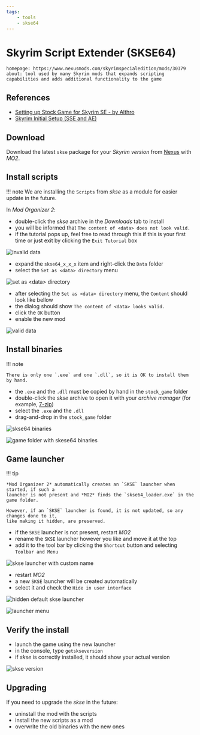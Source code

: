 ```yaml
---
tags:
    - tools
    - skse64
---
```


# Skyrim Script Extender (SKSE64)

```project_info
homepage: https://www.nexusmods.com/skyrimspecialedition/mods/30379
about: tool used by many Skyrim mods that expands scripting capabilities and adds additional functionality to the game
```

## References

* [Setting up Stock Game for Skyrim SE - by Althro](https://github.com/LivelyDismay/Learn-To-Mod/blob/main/lessons/Setting%20up%20Stock%20Game%20for%20Skyrim%20SE.md#skse)
* [Skyrim Initial Setup (SSE and AE)](https://www.nexusmods.com/skyrimspecialedition/articles/6528)

## Download

Download the latest `skse` package for your *Skyrim version* from
[Nexus](https://www.nexusmods.com/skyrimspecialedition/mods/30379) with *MO2*.

## Install scripts

!!! note
    We are installing the `Scripts` from *skse* as a module for easier update in the future.

In *Mod Organizer 2*:

* double-click the *skse* archive in the *Downloads* tab to install
* you will be informed that `The content of <data> does not look valid.`
* if the tutorial pops up, feel free to read through this if this is your first time or
  just exit by clicking the `Exit Tutorial` box

![invalid data](../images/skse64_scripts_1.png)

* expand the `skse64_x_x_x` item and right-click the `Data` folder
* select the `Set as <data> directory` menu

![set as &lt;data&gt; directory](../images/skse64_scripts_2.png)

* after selecting the `Set as <data> directory` menu, the `Content` should look like bellow
* the dialog should show `The content of <data> looks valid.`
* click the `OK` button
* enable the new mod

![valid data](../images/skse64_scripts_3.png)

## Install binaries

!!! note

    There is only one `.exe` and one `.dll`, so it is OK to install them by hand.

* the `.exe` and the `.dll` must be copied by hand in the `stock_game` folder
* double-click the *skse* archive to open it with your *archive manager* (for example, [7-zip](https://www.7-zip.org/))
* select the `.exe` and the `.dll`
* drag-and-drop in the `stock_game` folder

![skse64 binaries](../images/skse64_binaries_1.png)

![game folder with skese64 binaries](../images/skse64_binaries_2.png)

## Game launcher

!!! tip

    *Mod Organizer 2* automatically creates an `SKSE` launcher when started, if such a
    launcher is not present and *MO2* finds the `skse64_loader.exe` in the game folder.

    However, if an `SKSE` launcher is found, it is not updated, so any changes done to it,
    like making it hidden, are preserved.

* if the `SKSE` launcher is not present, restart *MO2*
* rename the `SKSE` launcher however you like and move it at the top
* add it to the tool bar by clicking the `Shortcut` button and selecting `Toolbar and Menu`

![skse launcher with custom name](../images/skse64_custom_launcher.png)

* restart *MO2*
* a new `SKSE` launcher will be created automatically
* select it and check the `Hide in user interface`

![hidden default skse launcher](../images/skse64_hidden_default_launcher.png)

![launcher menu](../images/skse64_launcher_menu.png)

## Verify the install

* launch the game using the new launcher
* in the console, type `getskseversion`
* if *skse* is correctly installed, it should show your actual version

![skse version](../images/skse64_version.jpg)

## Upgrading

If you need to upgrade the *skse* in the future:

* uninstall the mod with the scripts
* install the new scripts as a mod
* overwrite the old binaries with the new ones
